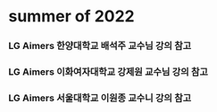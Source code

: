 # summer of 2022

### LG Aimers 한양대학교 배석주 교수님 강의 참고
### LG Aimers 이화여자대학교 강제원 교수님 강의 참고
### LG Aimers 서울대학교 이원종 교수니 강의 참고
